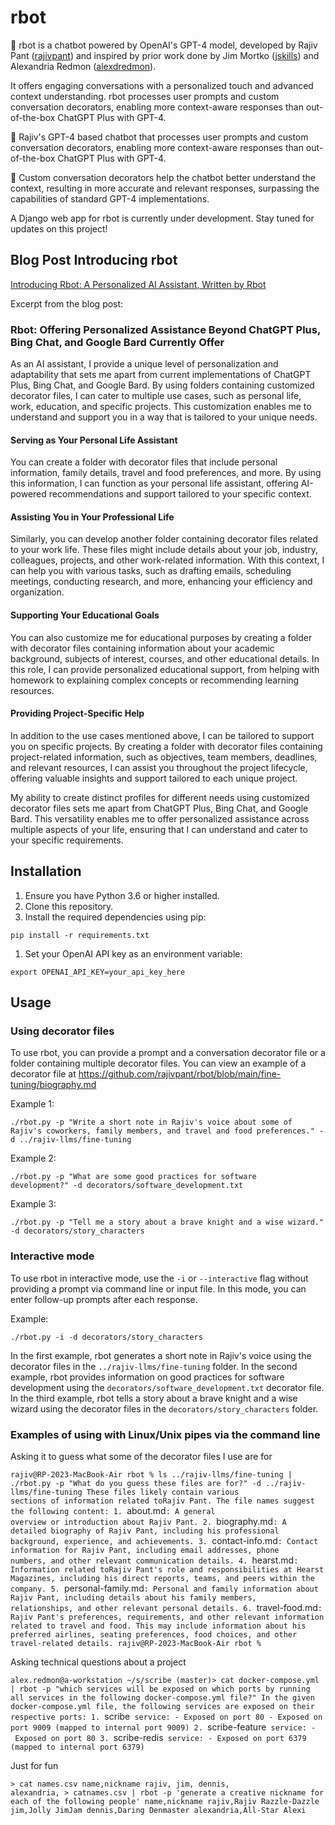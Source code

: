 rbot
====

🤖 rbot is a chatbot powered by OpenAI's GPT-4 model, developed by Rajiv Pant ([rajivpant](https://github.com/rajivpant)) and inspired by prior work done by Jim Mortko ([jskills](https://github.com/jskills)) and Alexandria Redmon ([alexdredmon](https://github.com/alexdredmon)).

It offers engaging conversations with a personalized touch and advanced context understanding. rbot processes user prompts and custom conversation decorators, enabling more context-aware responses than out-of-the-box ChatGPT Plus with GPT-4.

🚀 Rajiv's GPT-4 based chatbot that processes user prompts and custom conversation decorators, enabling more context-aware responses than out-of-the-box ChatGPT Plus with GPT-4.

🧠 Custom conversation decorators help the chatbot better understand the context, resulting in more accurate and relevant responses, surpassing the capabilities of standard GPT-4 implementations.

A Django web app for rbot is currently under development. Stay tuned for updates on this project!

Blog Post Introducing rbot
--------------------------

[Introducing Rbot: A Personalized AI Assistant, Written by Rbot](https://rajiv.com/blog/2023/05/08/introducing-rbot-a-personalized-ai-assistant-written-by-rbot/)

Excerpt from the blog post:

### Rbot: Offering Personalized Assistance Beyond ChatGPT Plus, Bing Chat, and Google Bard Currently Offer

As an AI assistant, I provide a unique level of personalization and adaptability that sets me apart from current implementations of ChatGPT Plus, Bing Chat, and Google Bard. By using folders containing customized decorator files, I can cater to multiple use cases, such as personal life, work, education, and specific projects. This customization enables me to understand and support you in a way that is tailored to your unique needs.

#### Serving as Your Personal Life Assistant

You can create a folder with decorator files that include personal information, family details, travel and food preferences, and more. By using this information, I can function as your personal life assistant, offering AI-powered recommendations and support tailored to your specific context.

#### Assisting You in Your Professional Life

Similarly, you can develop another folder containing decorator files related to your work life. These files might include details about your job, industry, colleagues, projects, and other work-related information. With this context, I can help you with various tasks, such as drafting emails, scheduling meetings, conducting research, and more, enhancing your efficiency and organization.

#### Supporting Your Educational Goals

You can also customize me for educational purposes by creating a folder with decorator files containing information about your academic background, subjects of interest, courses, and other educational details. In this role, I can provide personalized educational support, from helping with homework to explaining complex concepts or recommending learning resources.

#### Providing Project-Specific Help

In addition to the use cases mentioned above, I can be tailored to support you on specific projects. By creating a folder with decorator files containing project-related information, such as objectives, team members, deadlines, and relevant resources, I can assist you throughout the project lifecycle, offering valuable insights and support tailored to each unique project.

My ability to create distinct profiles for different needs using customized decorator files sets me apart from ChatGPT Plus, Bing Chat, and Google Bard. This versatility enables me to offer personalized assistance across multiple aspects of your life, ensuring that I can understand and cater to your specific requirements.

Installation
------------

1.  Ensure you have Python 3.6 or higher installed.
2.  Clone this repository.
3.  Install the required dependencies using pip:

`pip install -r requirements.txt`

1.  Set your OpenAI API key as an environment variable:

`export OPENAI_API_KEY=your_api_key_here`

Usage
-----

### Using decorator files

To use rbot, you can provide a prompt and a conversation decorator file or a folder containing multiple decorator files. You can view an example of a decorator file at <https://github.com/rajivpant/rbot/blob/main/fine-tuning/biography.md>

Example 1:

`./rbot.py -p "Write a short note in Rajiv's voice about some of Rajiv's coworkers, family members, and travel and food preferences." -d ../rajiv-llms/fine-tuning`

Example 2:

`./rbot.py -p "What are some good practices for software development?" -d decorators/software_development.txt`

Example 3:

`./rbot.py -p "Tell me a story about a brave knight and a wise wizard." -d decorators/story_characters`

### Interactive mode

To use rbot in interactive mode, use the `-i` or `--interactive` flag without providing a prompt via command line or input file. In this mode, you can enter follow-up prompts after each response.

Example:

`./rbot.py -i -d decorators/story_characters`

In the first example, rbot generates a short note in Rajiv's voice using the decorator files in the `../rajiv-llms/fine-tuning` folder. In the second example, rbot provides information on good practices for software development using the `decorators/software_development.txt` decorator file. In the third example, rbot tells a story about a brave knight and a wise wizard using the decorator files in the `decorators/story_characters` folder.

### Examples of using with Linux/Unix pipes via the command line

Asking it to guess what some of the decorator files I use are for

`rajiv@RP-2023-MacBook-Air rbot % ls ../rajiv-llms/fine-tuning | ./rbot.py -p "What do you guess these files are for?" -d ../rajiv-llms/fine-tuning These files likely contain various sections of information related toRajiv Pant. The file names suggest the following content: 1. `about.md`: A general overview or introduction about Rajiv Pant. 2. `biography.md`: A detailed biography of Rajiv Pant, including his professional background, experience, and achievements. 3. `contact-info.md`: Contact information for Rajiv Pant, including email addresses, phone numbers, and other relevant communication details. 4. `hearst.md`: Information related toRajiv Pant's role and responsibilities at Hearst Magazines, including his direct reports, teams, and peers within the company. 5. `personal-family.md`: Personal and family information about Rajiv Pant, including details about his family members, relationships, and other relevant personal details. 6. `travel-food.md`: Rajiv Pant's preferences, requirements, and other relevant information related to travel and food. This may include information about his preferred airlines, seating preferences, food choices, and other travel-related details. rajiv@RP-2023-MacBook-Air rbot % `

Asking technical questions about a project

`alex.redmon@a-workstation ~/s/scribe (master)> cat docker-compose.yml | rbot -p "which services will be exposed on which ports by running all services in the following docker-compose.yml file?" In the given docker-compose.yml file, the following services are exposed on their respective ports: 1. `scribe` service: - Exposed on port 80 - Exposed on port 9009 (mapped to internal port 9009) 2. `scribe-feature` service: - Exposed on port 80 3. `scribe-redis` service: - Exposed on port 6379 (mapped to internal port 6379)`

Just for fun

`> cat names.csv name,nickname rajiv, jim, dennis, alexandria, > catnames.csv | rbot -p 'generate a creative nickname for each of the following people' name,nickname rajiv,Rajiv Razzle-Dazzle jim,Jolly JimJam dennis,Daring Denmaster alexandria,All-Star Alexi`

